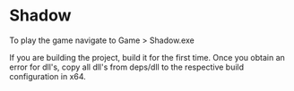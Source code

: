 # Shadow

To play the game navigate to Game > Shadow.exe

If you are building the project, build it for the first time. Once you obtain an error for dll's, copy all dll's from deps/dll to the respective build configuration in x64.
